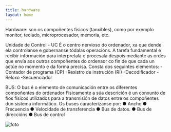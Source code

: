 ```yaml
---
title: hardware
layout: home
---
```

Hardware: son os compoñentes físicos (tanxibles), como por exemplo 
monitor, teclado, microprocesador, memoria, etc.

Unidade de Control - UC
É o centro nervioso do ordenador, xa que dende ela controlanse e 
gobernanse tódalas operacións. A tarefa fundamental é recibir información 
para interpretala e procesala despois mediante as ordes que envía aos 
outros compoñentes do ordenaor co fin de que cada un actúe no momento 
e da forma precisa.
Consta dos seguintes elementos:
-Contador de programa (CP)
-Rexistro de instrución (RI) 
-Decodificador 
-Reloxo
-Secuenciador

BUS:
O bus é o elemento de comunicación entre os diferentes compoñentes do ordenador 
Fisicamente a súa descrición é un conxunto de fíos físicos utilizados para a 
transmisión de datos entre os compoñentes dun sistema informático.
Os buses caracterízanse por:
● Ancho 
● Frecuencia
● Velocidade de transferencia 
● Bus de datos. 
● Bus de direccións
● Bus de control

![foto](https://www.google.com/url?sa=i&url=https%3A%2F%2Fwww.uciinformatica.es%2Fdiferencia-entre-hardware-y-software%2F&psig=AOvVaw0_dhUBEByIY8Trs-x9Cne8&ust=1729168384658000&source=images&cd=vfe&opi=89978449&ved=0CBQQjRxqFwoTCOj6rK70kokDFQAAAAAdAAAAABAX)

